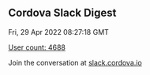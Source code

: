 ## Cordova Slack Digest
Fri, 29 Apr 2022 08:27:18 GMT

[User count: 4688](https://cordova.slack.com/)


Join the conversation at [slack.cordova.io](http://slack.cordova.io/)
